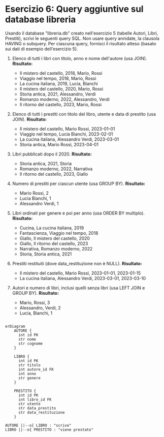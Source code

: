 # Esercizio 6: Query aggiuntive sul database libreria

Usando il database "libreria.db" creato nell'esercizio 5 (tabelle Autori, Libri, Prestiti), scrivi le seguenti query SQL. Non usare query annidate, la clausola HAVING o subquery. Per ciascuna query, fornisci il risultato atteso (basato sui dati di esempio dell'esercizio 5).

1. Elenco di tutti i libri con titolo, anno e nome dell'autore (usa JOIN).
   **Risultato:**
   - Il mistero del castello, 2018, Mario, Rossi
   - Viaggio nel tempo, 2018, Mario, Rossi
   - La cucina italiana, 2019, Lucia, Bianchi
   - Il mistero del castello, 2020, Mario, Rossi
   - Storia antica, 2021, Alessandro, Verdi
   - Romanzo moderno, 2022, Alessandro, Verdi
   - Il ritorno del castello, 2023, Mario, Rossi

2. Elenco di tutti i prestiti con titolo del libro, utente e data di prestito (usa JOIN).
   **Risultato:**
   - Il mistero del castello, Mario Rossi, 2023-01-01
   - Viaggio nel tempo, Lucia Bianchi, 2023-02-01
   - La cucina italiana, Alessandro Verdi, 2023-03-01
   - Storia antica, Mario Rossi, 2023-04-01

3. Libri pubblicati dopo il 2020.
   **Risultato:**
   - Storia antica, 2021, Storia
   - Romanzo moderno, 2022, Narrativa
   - Il ritorno del castello, 2023, Giallo

4. Numero di prestiti per ciascun utente (usa GROUP BY).
   **Risultato:**
   - Mario Rossi, 2
   - Lucia Bianchi, 1
   - Alessandro Verdi, 1

5. Libri ordinati per genere e poi per anno (usa ORDER BY multiplo).
   **Risultato:**
   - Cucina, La cucina italiana, 2019
   - Fantascienza, Viaggio nel tempo, 2018
   - Giallo, Il mistero del castello, 2020
   - Giallo, Il ritorno del castello, 2023
   - Narrativa, Romanzo moderno, 2022
   - Storia, Storia antica, 2021

6. Prestiti restituiti (dove data_restituzione non è NULL).
   **Risultato:**
   - Il mistero del castello, Mario Rossi, 2023-01-01, 2023-01-15
   - La cucina italiana, Alessandro Verdi, 2023-03-01, 2023-03-10

7. Autori e numero di libri, inclusi quelli senza libri (usa LEFT JOIN e GROUP BY).
   **Risultato:**
   - Mario, Rossi, 3
   - Alessandro, Verdi, 2
   - Lucia, Bianchi, 1

```mermaid

erDiagram
    AUTORE {
      int id PK
      str nome
      str cognome
    }

    LIBRO {
      int id PK
      str titolo
      int autore_id FK
      int anno
      str genere
    }

    PRESTITO {
      int id PK
      int libro_id FK
      str utente
      str data_prestito
      str data_restituzione
    }

AUTORE ||--o{ LIBRO : "scrive"
LIBRO ||--o{ PRESTITO : "viene prestato"
```